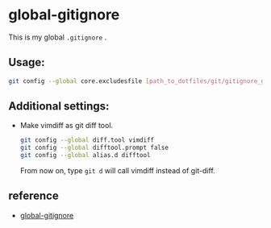#  global-gitignore

This is my global `.gitignore` .

## Usage:

```bash
git config --global core.excludesfile [path_to_dotfiles/git/gitignore_global]
```

## Additional settings:

- Make vimdiff as git diff tool.

  ```bash
  git config --global diff.tool vimdiff
  git config --global difftool.prompt false
  git config --global alias.d difftool
  ```

  From now on, type `git d` will call vimdiff instead of git-diff.

## reference

- [global-gitignore](https://help.github.com/articles/ignoring-files/#create-a-global-gitignore)
